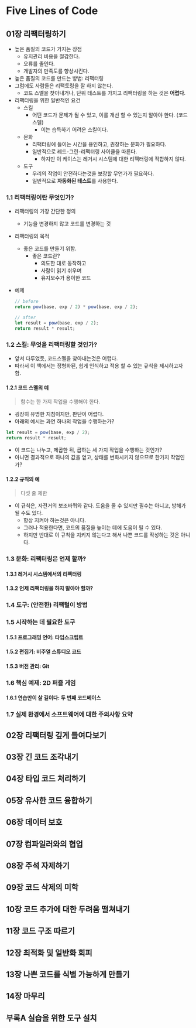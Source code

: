 # Five Lines of Code

## 01장 리팩터링하기

- 높은 품질의 코드가 가지는 장점
  - 유지관리 비용을 절감한다.
  - 오류를 줄인다.
  - 개발자의 만족도를 향상시킨다.
- 높은 품질의 코드를 만드는 방법: 리팩터링
- 그럼에도 사람들은 리팩토링을 잘 하지 않는다.
  - 코드 스멜을 찾아내거나, 단위 테스트를 가지고 리팩터링을 하는 것은 **어렵다**.
- 리팩터링을 위한 일반적인 요건
  - 스킬
    - 어떤 코드가 문제가 될 수 있고, 이를 개선 할 수 있는지 알아야 한다. (코드 스멜)
      - 이는 습득하기 어려운 스킬이다.
  - 문화
    - 리팩터링에 들이는 시간을 용인하고, 권장하는 문화가 필요하다.
    - 일반적으로 레드-그린-리팩터링 사이클을 따른다.
      - 하지만 이 케이스는 레거시 시스템에 대한 리팩터링에 적합하지 않다.
  - 도구
    - 우리의 작업이 안전하다는것을 보장할 무언가가 필요하다.
    - 일반적으로 **자동화된 테스트**를 사용한다.

### 1.1 리팩터링이란 무엇인가?

- 리팩터링의 가장 간단한 정의
  - 기능을 변경하지 않고 코드를 변경하는 것
- 리팩터링의 목적
  - 좋은 코드를 만들기 위함.
    - 좋은 코드란?
      - 의도한 대로 동작하고
      - 사람이 읽기 쉬우며
      - 유지보수가 용이한 코드

- 예제

  ```ts
  // before
  return pow(base, exp / 2) * pow(base, exp / 2);

  // after
  let result = pow(base, exp / 2);
  return result * result;
  ```

### 1.2 스킬: 무엇을 리팩터링할 것인가?

- 앞서 다루었듯, 코드스멜을 찾아내는것은 어렵다.
- 따라서 이 책에서는 정형화된, 쉽게 인식하고 적용 할 수 있는 규칙을 제시하고자 함.

#### 1.2.1 코드 스멜의 예

> 함수는 한 가지 작업을 수행해야 한다.

- 굉장히 유명한 지침이지만, 판단이 어렵다.
- 아래의 예시는 과연 하나의 작업을 수행하는가?

```ts
let result = pow(base, exp / 2);
return result * result;
```

  - 이 코드는 나누고, 제곱한 뒤, 곱하는 세 가지 작업을 수행하는 것인가?
  - 아니면 결과적으로 하나의 값을 얻고, 상태를 변화시키지 않으므로 한가지 작업인가?

#### 1.2.2 규칙의 예

> 다섯 줄 제한

- 이 규칙은, 자전거의 보조바퀴와 같다. 도움을 줄 수 있지만 필수는 아니고, 방해가 될 수도 있다.
  - 항상 지켜야 하는것은 아니다.
  - 그러나 적용한다면, 코드의 품질을 높이는 데에 도움이 될 수 있다.
  - 하지만 반대로 이 규칙을 지키지 않는다고 해서 나쁜 코드를 작성하는 것은 아니다.

### 1.3 문화: 리팩터링은 언제 할까?

#### 1.3.1 레거시 시스템에서의 리팩터링

#### 1.3.2 언제 리팩터링을 하지 말아야 할까?

### 1.4 도구: (안전한) 리팩털이 방법

### 1.5 시작하는 데 필요한 도구

#### 1.5.1 프로그래밍 언어: 타입스크립트

#### 1.5.2 편집기: 비주얼 스튜디오 코드

#### 1.5.3 버전 관리: Git

### 1.6 핵심 예제: 2D 퍼즐 게임

#### 1.6.1 연습만이 살 길이다: 두 번째 코드베이스

### 1.7 실제 환경에서 소프트웨어에 대한 주의사항 요약

## 02장 리팩터링 깊게 들여다보기

## 03장 긴 코드 조각내기

## 04장 타입 코드 처리하기

## 05장 유사한 코드 융합하기

## 06장 데이터 보호

## 07장 컴파일러와의 협업

## 08장 주석 자제하기

## 09장 코드 삭제의 미학

## 10장 코드 추가에 대한 두려움 떨쳐내기

## 11장 코드 구조 따르기

## 12장 최적화 및 일반화 회피

## 13장 나쁜 코드를 식별 가능하게 만들기

## 14장 마무리

## 부록A 실습을 위한 도구 설치
